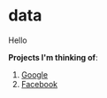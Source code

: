 # data

Hello


**Projects I'm thinking of**: 


1. [Google](www.google.com)
2. [Facebook](www.facebook.com)
